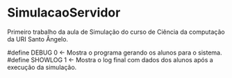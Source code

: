 # SimulacaoServidor
Primeiro trabalho da aula de Simulação do curso de Ciência da computação da URI Santo Ângelo.



#define DEBUG 0 <- Mostra o programa gerando os alunos para o sistema.
#define SHOWLOG 1 <- Mostra o log final com dados dos alunos após a execução da simulação.
